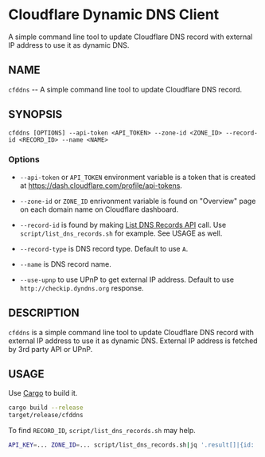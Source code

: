 Cloudflare Dynamic DNS Client
=============================

A simple command line tool to update Cloudflare DNS record with
external IP address to use it as dynamic DNS.

NAME
----

`cfddns` -- A simple command line tool to update Cloudflare DNS record.

SYNOPSIS
--------

```
cfddns [OPTIONS] --api-token <API_TOKEN> --zone-id <ZONE_ID> --record-id <RECORD_ID> --name <NAME>
```

### Options

- `--api-token` or `API_TOKEN` environment variable is a token that is
  created at <https://dash.cloudflare.com/profile/api-tokens>.

- `--zone-id` or `ZONE_ID` enrivonment variable is found on "Overview"
  page on each domain name on Cloudflare dashboard.

- `--record-id` is found by making [List DNS Records API](https://developers.cloudflare.com/api/operations/dns-records-for-a-zone-list-dns-records) call.
  Use `script/list_dns_records.sh` for example. See USAGE as well.

- `--record-type` is DNS record type. Default to use `A`.

- `--name` is DNS record name.

- `--use-upnp` to use UPnP to get external IP address. Default to use
  `http://checkip.dyndns.org` response.

DESCRIPTION
-----------

`cfddns` is a simple command line tool to update Cloudflare DNS record
with external IP address to use it as dynamic DNS.
External IP address is fetched by 3rd party API or UPnP.


USAGE
-----

Use [Cargo](https://www.rust-lang.org/) to build it.

```bash
cargo build --release
target/release/cfddns
```

To find `RECORD_ID`, `script/list_dns_records.sh` may help.

```bash
API_KEY=... ZONE_ID=... script/list_dns_records.sh|jq '.result[]|{id: .id, name: .name}'
```
